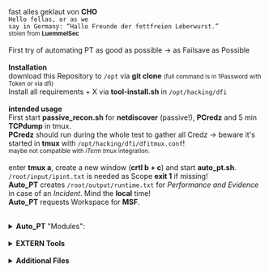 fast alles geklaut von <b>CHO</b> <br>
<code>Hello fellas, or as we say in Germany: “Hallo Freunde der fettfreien Leberwurst.”</code><br>
<small>stolen from <b>LuemmelSec</b><br></small>
<br>
First try of automating PT as good as possible -> as Failsave as Possible<br>
<br>
<b>Installation</b><br>
download this Repository to <code>/opt</code> via <b>git clone</b> <small>(full command is in 1Password with Token or via dfi)</small><br>
Install all requirements + X via <b>tool-install.sh</b> in <code>/opt/hacking/dfi</code><br>
<br>
<b>intended usage</b><br>
First start <b>passive_recon.sh</b> for <b>netdiscover</b> (passive!), <b>PCredz</b> and 5 min <b>TCPdump</b> in tmux.<br>
<b>PCredz</b> should run during the whole test to gather all Credz -> beware it's started in <b>tmux</b> with <code>/opt/hacking/dfi/dfitmux.conf</code>!<br>
<small>maybe not compatible with <i>iTerm tmux</i> integration.</small><br><br>
enter <b>tmux a</b>, create a new window (<b>crtl b + c</b>) and start <b>auto_pt.sh</b>.<br>
<code>/root/input/ipint.txt</code> is needed as Scope <b>exit 1</b> if missing!<br>
<b>Auto_PT</b> creates <code>/root/output/runtime.txt</code> for <i>Performance and Evidence</i> in case of an <i>Incident</i>. Mind the <b>local</b> time!<br>
<b>Auto_PT</b> requests Workspace for <b>MSF</b>.<br>
<br>
<details><summary><b>Auto_PT</b> "Modules":</summary>
    <b>active_recon:</b><br>
    <b>nmap</b> <code>/root/input/ipint.txt</code> -> Scope!<br>
    <b>nmap</b> -> Egress-filter<br>
    <b>nmap</b> -> IP Up Hosts<br>
    <b>nmap</b> -> default Creds<br>
    <b>nmap</b> -> Service scan<br>
    create Service lists -> for other toolz<br>
    <b>sslscan</b> -> weak Ciphers <br>
    <b>nmap</b> -> Root login check - needs recheck!<br>
    <b>CME</b> -> <code>smb_sign_off.txt</code><br>
    create <code>relay_lists</code> -> manual use with <b>impacket-ntlmrelayx</b><br>
<br>
    <b>autosploit:</b><br>
    <b>Metasploit-framework</b> <code>ressource.txt</code> in <code>/opt/hacking/resource_script/</code> Folder<br>
<br>
    <b>zerocheck:</b><br>
    Zerologon check with <b>MSF</b>, NetBIOS with <b>nbtscan</b><br>
<br>
    <b>log4check:</b><br>
    Log4J Log4Shell check with <b>MSF</b>, resource <code>log4j.txt</code> in <code>/opt/hacking/resource_script/</code> Folder<br>
<br>
    <b>fast_relay:</b><br>
    5 min <b>responder</b> and <b>impacket-ntlmrelayx</b> vs <code>/root/output/list/smb_sign_off.txt</code>.<br>
<br>
    <b>looter:</b><br>
    collect the loot, create internal Folders for "Automater"<br>
<br>
    <b>counter:</b><br>
    counts the findings and grabs the subnets in <code>/root/output/loot/intern/findings.txt</code><br>
<br>
    <b>Auto_PT DONE!</b><br>
<br>
    <b>cleaner:</b><br>
    cleans all the LogFiles and Output generated by <b>Auto_PT</b> +X.<br>
</details>
<br>
<details><summary><b>EXTERN Tools</b></summary>
    <b>securityheader:</b><br>
    reads file to check IP/Domains for webserver security header.<br>
<br>
    <b>slowhttp:</b><br>
    reads file to check Domains for slowhttp creates html + csv for Screens + Proof.<br>
</details>
<br>
<details><summary><b>Additional Files</b></summary>
    <b>dfitmux.conf</b><br>
    My <b>tmux</b> Config, some kind of special, used in passive_recon.<br>
<br>
    <b>zshrc</b><br>
    my <code>.zshrc</code>, Kali 2020.4 with "seperate command line" and 💀.<br>
<br>
    <b>customqueries</b><br>
    Custom <b>Bloodhound</b> 4.1 queries. File goes to <code>\~/Library/Application Support/bloodhound</code><br>
<br>
    Additional queries when using the backend for exports "_like_" <b>plumhound</b><br>
    Accessible via <code>http://127.0.0.1:7474/browser/</code> or <b>Neo4j Browser</b><br>
<br>
    <code>MATCH (u:User) return u.name, u.displayname, u.description</code> for username + description<br>
    <code>MATCH (c:Computer) WHERE c.haslaps=FALSE RETURN c.name, c.haslaps</code> for Computer without LAPS<br>
    <code>MATCH (c:Computer)-[:MemberOf]->(t:Group) WHERE t.name =~ "(?i)DOMÄNENCONTROLLER.*" RETURN c.name</code> for all DCs (german Domain) <small>(for <b>cme</b> or other tools)</small><br>
</details>
<br>
